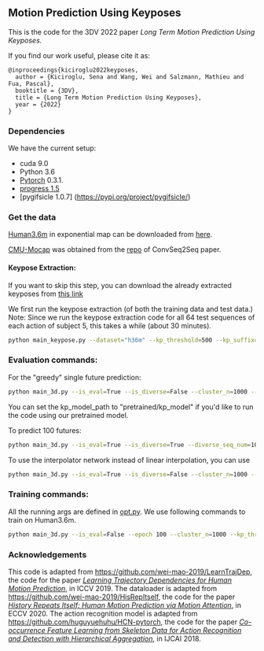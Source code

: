 ## Motion Prediction Using Keyposes
This is the code for the 3DV 2022 paper _Long Term Motion Prediction Using Keyposes._ 

If you find our work useful, please cite it as:

    @inproceedings{kiciroglu2022keyposes,
      author = {Kiciroglu, Sena and Wang, Wei and Salzmann, Mathieu and Fua, Pascal},
      booktitle = {3DV},
      title = {Long Term Motion Prediction Using Keyposes},
      year = {2022}
    }

### Dependencies

We have the current setup:

* cuda 9.0
* Python 3.6
* [Pytorch](https://github.com/pytorch/pytorch) 0.3.1.
* [progress 1.5](https://pypi.org/project/progress/)
* [pygifsicle 1.0.7] (https://pypi.org/project/pygifsicle/)

### Get the data
[Human3.6m](http://vision.imar.ro/human3.6m/description.php) in exponential map can be downloaded from [here](http://www.cs.stanford.edu/people/ashesh/h3.6m.zip).

[CMU-Mocap](http://mocap.cs.cmu.edu/) was obtained from the [repo](https://github.com/chaneyddtt/Convolutional-Sequence-to-Sequence-Model-for-Human-Dynamics) of ConvSeq2Seq paper.

#### Keypose Extraction:
If you want to skip this step, you can download the already extracted keyposes from [this link]()

We first run the keypose extraction (of both the training data and test data.)
Note: Since we run the keypose extraction code for all 64 test sequences of each action of subject 5, this takes a while (about 30 minutes). 
```bash
python main_keypose.py --dataset="h36m" --kp_threshold=500 --kp_suffix="3dv2022" --reevaluate_keyposes=True --load_clusters=False --cluster_n=1000
```

### Evaluation commands:

For the "greedy" single future prediction:
```bash
python main_3d.py --is_eval=True --is_diverse=False --cluster_n=1000 --kp_threshold=500 --kp_suffix="3dv2022" --data_dir [Path To Your H36M data]/h3.6m/dataset/ --kp_model_path= [Path to your trained model]
```

You can set the kp_model_path to "pretrained/kp_model" if you'd like to run the code using our pretrained model.

To predict 100 futures:
```bash
python main_3d.py --is_eval=True --is_diverse=True --diverse_seq_num=100 --cluster_n=1000 --kp_threshold=500 --kp_suffix="3dv2022" --data_dir [Path To Your H36M data]/h3.6m/dataset/ --kp_model_path= [Path to your trained model]
```
To use the interpolator network instead of linear interpolation, you can use
```bash
python main_3d.py --is_eval=True --is_diverse=False --cluster_n=1000 --kp_threshold=500 --kp_suffix="3dv2022" --data_dir [Path To Your H36M data]/h3.6m/dataset/ --kp_model_path= [Path to your trained model] --use_interpolator=True --interpolator_num_stage=10 --interpolator_hidden_nodes=512
```

### Training commands:
All the running args are defined in [opt.py](utils/opt.py). We use following commands to train on Human3.6m.

```bash
python main_3d.py --is_eval=False --epoch 100 --cluster_n=1000 --kp_threshold=500 --kp_suffix="3dv2022" --data_dir [Path To Your H36M data]/h3.6m/dataset/
```

### Acknowledgements
This code is adapted from https://github.com/wei-mao-2019/LearnTrajDep, the code for the paper [_Learning Trajectory Dependencies for Human Motion Prediction_](https://arxiv.org/abs/1908.05436), in ICCV 2019. The dataloader is adapted from https://github.com/wei-mao-2019/HisRepItself, the code for the paper [_History Repeats Itself: Human Motion Prediction via Motion Attention_](https://arxiv.org/abs/2007.11755), in ECCV 2020. The action recognition model is adapted from https://github.com/huguyuehuhu/HCN-pytorch, the code for the paper [_Co-occurrence Feature Learning from Skeleton Data for Action Recognition and Detection with Hierarchical Aggregation_](http://arxiv.org/pdf/1804.06055.pdf), in IJCAI 2018.
